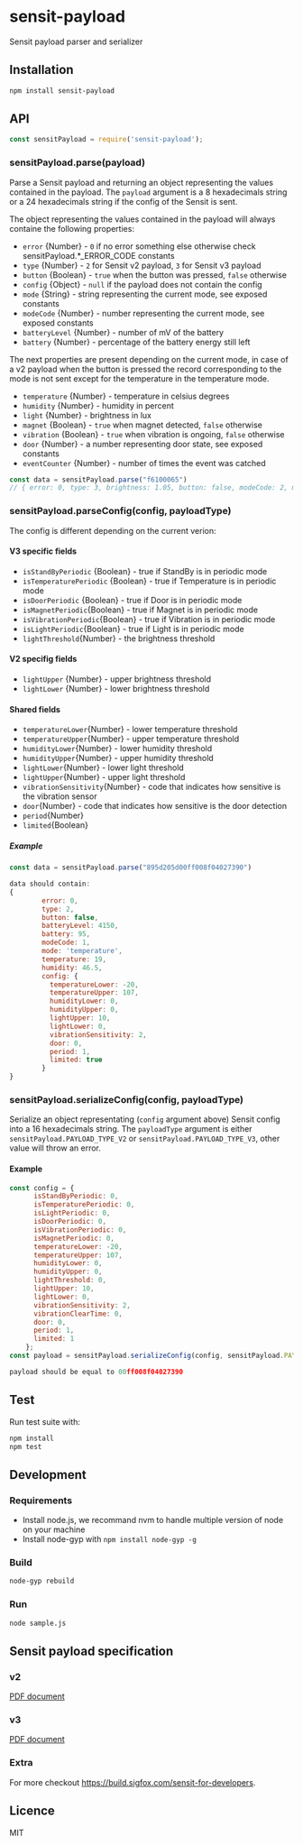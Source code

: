 # sensit-payload

Sensit payload parser and serializer

## Installation

```sh
npm install sensit-payload
```

## API

```js
const sensitPayload = require('sensit-payload');
```

### sensitPayload.parse(payload)

Parse a Sensit payload and returning an object representing the values contained in the payload. The `payload` argument is a 8 hexadecimals string or a 24 hexadecimals string if the config of the Sensit is sent.

The object representing the values contained in the payload will always containe the following properties:

- `error` {Number} - `0` if no error something else otherwise check sensitPayload.*_ERROR_CODE constants
- `type` {Number} - `2` for Sensit v2 payload, `3` for Sensit v3 payload
- `button` {Boolean} - `true` when the button was pressed, `false` otherwise
- `config` {Object} - `null` if the payload does not contain the config
- `mode` {String} - string representing the current mode, see exposed constants
- `modeCode` {Number} - number representing the current mode, see exposed constants
- `batteryLevel` {Number} - number of mV of the battery
- `battery` {Number} - percentage of the battery energy still left


The next properties are present depending on the current mode, in case of a v2 payload when the button is pressed the record corresponding to the mode is not sent except for the temperature in the temperature mode.

- `temperature` {Number} - temperature in celsius degrees
- `humidity` {Number} - humidity in percent
- `light` {Number} - brightness in lux
- `magnet` {Boolean} - `true` when magnet detected, `false` otherwise
- `vibration` {Boolean} - `true` when vibration is ongoing, `false` otherwise
- `door` {Number} - a number representing door state, see exposed constants
- `eventCounter` {Number} - number of times the event was catched

```js
const data = sensitPayload.parse("f6100065")
// { error: 0, type: 3, brightness: 1.05, button: false, modeCode: 2, mode: 'light', config: null }
```

### sensitPayload.parseConfig(config, payloadType)
The config is different depending on the current verion:

#### V3 specific fields
- `isStandByPeriodic` {Boolean} - true if StandBy is in periodic mode
- `isTemperaturePeriodic` {Boolean} - true if Temperature is in periodic mode
- `isDoorPeriodic` {Boolean} - true if Door is in periodic mode
- `isMagnetPeriodic`{Boolean} - true if Magnet is in periodic mode
- `isVibrationPeriodic`{Boolean} - true if Vibration is in periodic mode
- `isLightPeriodic`{Boolean} - true if Light is in periodic mode
- `lightThreshold`{Number} - the brightness threshold



#### V2 specifig fields

- `lightUpper` {Number} - upper brightness threshold
- `lightLower` {Number} - lower brightness threshold

#### Shared fields
- `temperatureLower`{Number} - lower temperature threshold
- `temperatureUpper`{Number} - upper temperature threshold
- `humidityLower`{Number} - lower humidity threshold
- `humidityUpper`{Number} - upper humidity threshold
- `lightLower`{Number} - lower light threshold
- `lightUpper`{Number} - upper light threshold
- `vibrationSensitivity`{Number} - code that indicates how sensitive is the vibration sensor
- `door`{Number} - code that indicates how sensitive is the door detection
- `period`{Number}
- `limited`{Boolean}

##### Example

```js
const data = sensitPayload.parse("895d205d00ff008f04027390")

data should contain:
{
        error: 0,
        type: 2,
        button: false,
        batteryLevel: 4150,
        battery: 95,
        modeCode: 1,
        mode: 'temperature',
        temperature: 19,
        humidity: 46.5,
        config: {
          temperatureLower: -20,
          temperatureUpper: 107,
          humidityLower: 0,
          humidityUpper: 0,
          lightUpper: 10,
          lightLower: 0,
          vibrationSensitivity: 2,
          door: 0,
          period: 1,
          limited: true
        }
}
```

### sensitPayload.serializeConfig(config, payloadType)

Serialize an object representating (`config` argument above) Sensit config into a 16 hexadecimals string.
The `payloadType` argument is either `sensitPayload.PAYLOAD_TYPE_V2` or `sensitPayload.PAYLOAD_TYPE_V3`, other value will throw an error.

#### Example

```js
const config = {
      isStandByPeriodic: 0,
      isTemperaturePeriodic: 0,
      isLightPeriodic: 0,
      isDoorPeriodic: 0,
      isVibrationPeriodic: 0,
      isMagnetPeriodic: 0,
      temperatureLower: -20,
      temperatureUpper: 107,
      humidityLower: 0,
      humidityUpper: 0,
      lightThreshold: 0,
      lightUpper: 10,
      lightLower: 0,
      vibrationSensitivity: 2,
      vibrationClearTime: 0,
      door: 0,
      period: 1,
      limited: 1
    };
const payload = sensitPayload.serializeConfig(config, sensitPayload.PAYLOAD_TYPE_V3);

payload should be equal to 00ff008f04027390

```

## Test

Run test suite with:

```sh
npm install
npm test
```

## Development

### Requirements

- Install node.js, we recommand nvm to handle multiple version of node on your machine
- Install node-gyp with `npm install node-gyp -g`

### Build

```sh
node-gyp rebuild
```

### Run

```sh
node sample.js
```

## Sensit payload specification

### v2

[PDF document ](https://storage.sbg1.cloud.ovh.net/v1/AUTH_669d7dfced0b44518cb186841d7cbd75/dev_medias/build/4059ad1jm22762b/sensit-2-payload.pdf)

### v3

[PDF document ](https://storage.sbg1.cloud.ovh.net/v1/AUTH_669d7dfced0b44518cb186841d7cbd75/dev_medias/build/4059ah1jm2278g1/sensit-3-discovery-payload.pdf)

### Extra

For more checkout https://build.sigfox.com/sensit-for-developers.

## Licence

MIT
